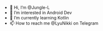 - 👋 Hi, I’m @Jungle-L
- 👀 I’m interested in Android Dev
- 🌱 I’m currently learning Kotlin
- 📫 How to reach me @LyuNikki on Telegram
